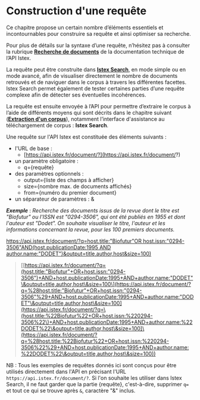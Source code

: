 # Construction d'une requête

Ce chapitre propose un certain nombre d’éléments essentiels et incontournables pour construire sa requête et ainsi optimiser sa recherche.

Pour plus de détails sur la syntaxe d’une requête, n’hésitez pas à consulter la rubrique [**Recherche de documents**](../../api/search/) de la documentation technique de l’API Istex.

La requête peut être construite dans [**Istex Search**](https://search.istex.fr), en mode simple ou en mode avancé, afin de visualiser directement le nombre de documents retrouvés et de naviguer dans le corpus à travers les différentes facettes. Istex Search permet également de tester certaines parties d’une requête complexe afin de détecter ses éventuelles incohérences.

La requête est ensuite envoyée à l’API pour permettre d’extraire le corpus à l’aide de différents moyens qui sont décrits dans le chapitre suivant ([**Extraction d'un corpus**](../extraction/)), notamment l’interface d'assistance au téléchargement de corpus : **Istex Search**.

Une requête sur l'API Istex est constituée des éléments suivants :

* l'URL de base :&#x20;
  * [https://api.istex.fr/document/?](https://api.istex.fr/document/?)
* un paramètre obligatoire :&#x20;
  * q={requête}
* des paramètres optionnels :&#x20;
  * output={liste des champs à afficher}
  * size={nombre max. de documents affichés}
  * from={numéro du premier document}
* un séparateur de paramètres : &

_**Exemple**_ : _Recherche des documents issus de la revue dont le titre est "Biofutur" ou l'ISSN est "0294-3506", qui ont été publiés en 1955 et dont l'auteur est "Dodet". On souhaite visualiser le titre, l'auteur et les informations concernant la revue, pour les 100 premiers documents._

[https://api.istex.fr/document/?q=host.title:"Biofutur"OR host.issn:"0294-3506"AND(host.publicationDate:1995 AND author.name:"DODET")\&output=title,author,host\&size=100)](https://api.istex.fr/document/?q=host.title:BiofuturORhost.issn:0294-3506AND\(host.publicationDate:1995ANDauthor.name:DODET\)\&output=title,author,host\&size=100\))

> \[[https://api.istex.fr/document/?q=(host.title:"Biofutur"+OR+host.issn:"0294-3506")+AND+host.publicationDate:1995+AND+author.name:"DODET"\&output=title,author,host\&size=100\](https://api.istex.fr/document/?q=%28host.title:"Biofutur"+OR+host.issn:"0294-3506"%29+AND+host.publicationDate:1995+AND+author.name:"DODET"\&output=title,author,host\&size=100](https://api.istex.fr/document/?q=\(host.title:%22Biofutur%22+OR+host.issn:%220294-3506%22\)+AND+host.publicationDate:1995+AND+author.name:%22DODET%22\&output=title,author,host\&size=100]\(https://api.istex.fr/document/?q=%28host.title:%22Biofutur%22+OR+host.issn:%220294-3506%22%29+AND+host.publicationDate:1995+AND+author.name:%22DODET%22\&output=title,author,host\&size=100))

NB : Tous les exemples de requêtes donnés ici sont conçus pour être utilisés directement dans l'API en précisant l'URL `https://api.istex.fr/document/?`. Si l'on souhaite les utiliser dans Istex Search, il ne faut garder que la partie {requête}, c'est-à-dire, supprimer `q=` et tout ce qui se trouve après `&`, caractère "&" inclus.
